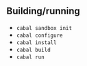 ## Building/running

- `cabal sandbox init`
- `cabal configure`
- `cabal install`
- `cabal build`
- `cabal run`
